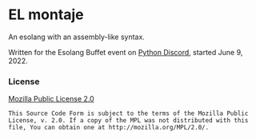 EL montaje
==========

An esolang with an assembly-like syntax.

Written for the Esolang Buffet event on [Python Discord](https://www.pythondiscord.com), started June 9, 2022.

### License

[Mozilla Public License 2.0](https://www.mozilla.org/en-US/MPL/2.0/)

```
This Source Code Form is subject to the terms of the Mozilla Public
License, v. 2.0. If a copy of the MPL was not distributed with this
file, You can obtain one at http://mozilla.org/MPL/2.0/.
```
